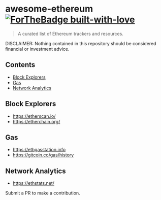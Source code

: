 # awesome-ethereum [![ForTheBadge built-with-love](http://ForTheBadge.com/images/badges/built-with-love.svg)](https://GitHub.com/Naereen/)


> A curated list of Ethereum trackers and resources.

DISCLAIMER: Nothing contained in this repository should be considered financial or investment advice.


## Contents
- [Block Explorers](#block-explorers)
- [Gas](#gas)
- [Network Analytics](#network-analytics)


## Block Explorers
- https://etherscan.io/
- https://etherchain.org/

## Gas
- https://ethgasstation.info
- https://gitcoin.co/gas/history

## Network Analytics
- https://ethstats.net/


Submit a PR to make a contribution. 
